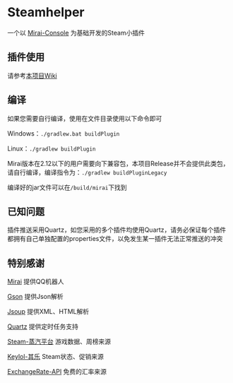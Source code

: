# Steamhelper

一个以 [Mirai-Console](https://github.com/mamoe/mirai) 为基础开发的Steam小插件

## 插件使用

请参考[本项目Wiki](https://github.com/EvolvedGhost/Steamhelper/wiki)

## 编译

如果您需要自行编译，使用在文件目录使用以下命令即可

Windows：`./gradlew.bat buildPlugin`

Linux：`./gradlew buildPlugin`

Mirai版本在2.12以下的用户需要向下兼容包，本项目Release并不会提供此类包，请自行编译，编译指令为：`./gradlew buildPluginLegacy`

编译好的jar文件可以在`/build/mirai`下找到

## 已知问题

插件推送采用Quartz，如您采用的多个插件均使用Quartz，请务必保证每个插件都拥有自己单独配置的properties文件，以免发生某一插件无法正常推送的冲突

## 特别感谢

[Mirai](https://github.com/mamoe/mirai) 提供QQ机器人

[Gson](https://github.com/google/gson) 提供Json解析

[Jsoup](https://jsoup.org/) 提供XML、HTML解析

[Quartz](http://www.quartz-scheduler.org/) 提供定时任务支持

[Steam-蒸汽平台](https://store.steampowered.com/) 游戏数据、周榜来源

[Keylol-其乐](https://keylol.com/) Steam状态、促销来源

[ExchangeRate-API](https://www.exchangerate-api.com/) 免费的汇率来源
